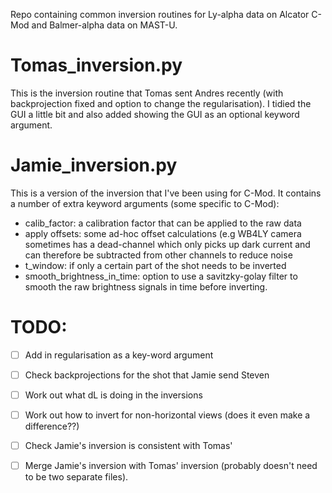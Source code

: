 Repo containing common inversion routines for Ly-alpha data on Alcator C-Mod and Balmer-alpha data on MAST-U.


# Tomas_inversion.py

This is the inversion routine that Tomas sent Andres recently (with backprojection fixed and option to change the regularisation). I tidied the GUI a little bit and also added showing the GUI as an optional keyword argument.

# Jamie_inversion.py

This is a version of the inversion that I've been using for C-Mod. It contains a number of extra keyword arguments (some specific to C-Mod):

- calib_factor: a calibration factor that can be applied to the raw data
- apply offsets: some ad-hoc offset calculations (e.g WB4LY camera sometimes has a dead-channel which only picks up dark current and can therefore be subtracted from other channels to reduce noise
- t_window: if only a certain part of the shot needs to be inverted
- smooth_brightness_in_time: option to use a savitzky-golay filter to smooth the raw brightness signals in time before inverting.

# TODO:
- [ ] Add in regularisation as a key-word argument
- [ ] Check backprojections for the shot that Jamie send Steven
- [ ] Work out what dL is doing in the inversions
- [ ] Work out how to invert for non-horizontal views (does it even make a difference??)
- [ ] Check Jamie's inversion is consistent with Tomas'
- [ ] Merge Jamie's inversion with Tomas' inversion (probably doesn't need to be two separate files).



